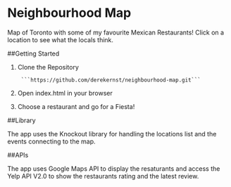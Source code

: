 # Neighbourhood Map

Map of Toronto with some of my favourite Mexican Restaurants! Click on a location to see what the locals think. 

##Getting Started

1) Clone the Repository

        ```https://github.com/derekernst/neighbourhood-map.git```

2) Open index.html in your browser	

3) Choose a restaurant and go for a Fiesta! 

##Library

The app uses the Knockout library for handling the locations list and the events connecting to the map. 

##APIs

The app uses Google Maps API to display the resaturants and access the Yelp API V2.0 to show the restaurants rating and the latest review. 
